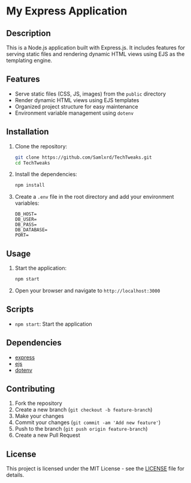 # My Express Application

## Description

This is a Node.js application built with Express.js. It includes features for serving static files and rendering dynamic HTML views using EJS as the templating engine.

## Features

- Serve static files (CSS, JS, images) from the `public` directory
- Render dynamic HTML views using EJS templates
- Organized project structure for easy maintenance
- Environment variable management using `dotenv`

## Installation

1. Clone the repository:

   ```sh
   git clone https://github.com/Samlxrd/TechTweaks.git
   cd TechTweaks
   ```

2. Install the dependencies:

   ```sh
   npm install
   ```

3. Create a `.env` file in the root directory and add your environment variables:

   ```env
   DB_HOST=
   DB_USER=
   DB_PASS=
   DB_DATABASE=
   PORT=
   ```

## Usage

1. Start the application:

   ```sh
   npm start
   ```

2. Open your browser and navigate to `http://localhost:3000`

## Scripts

- `npm start`: Start the application

## Dependencies

- [express](https://www.npmjs.com/package/express)
- [ejs](https://www.npmjs.com/package/ejs)
- [dotenv](https://www.npmjs.com/package/dotenv)

## Contributing

1. Fork the repository
2. Create a new branch (`git checkout -b feature-branch`)
3. Make your changes
4. Commit your changes (`git commit -am 'Add new feature'`)
5. Push to the branch (`git push origin feature-branch`)
6. Create a new Pull Request

## License

This project is licensed under the MIT License - see the [LICENSE](LICENSE) file for details.
